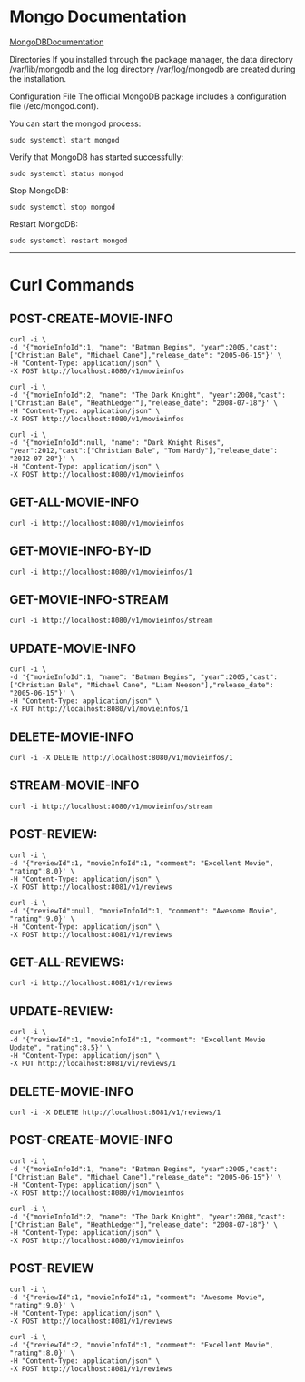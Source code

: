 # Mongo Documentation

[MongoDBDocumentation](https://www.mongodb.com/docs/manual/tutorial/install-mongodb-on-ubuntu/)

Directories
If you installed through the package manager, the data directory /var/lib/mongodb and the log directory /var/log/mongodb are created during the installation.

Configuration File
The official MongoDB package includes a configuration file (/etc/mongod.conf).

You can start the mongod process:

`sudo systemctl start mongod`

Verify that MongoDB has started successfully:

`sudo systemctl status mongod`

Stop MongoDB:

`sudo systemctl stop mongod`

Restart MongoDB:

`sudo systemctl restart mongod`

---

# Curl Commands

POST-CREATE-MOVIE-INFO
-----------------------
```
curl -i \
-d '{"movieInfoId":1, "name": "Batman Begins", "year":2005,"cast":["Christian Bale", "Michael Cane"],"release_date": "2005-06-15"}' \
-H "Content-Type: application/json" \
-X POST http://localhost:8080/v1/movieinfos
```

```
curl -i \
-d '{"movieInfoId":2, "name": "The Dark Knight", "year":2008,"cast":["Christian Bale", "HeathLedger"],"release_date": "2008-07-18"}' \
-H "Content-Type: application/json" \
-X POST http://localhost:8080/v1/movieinfos
```

```
curl -i \
-d '{"movieInfoId":null, "name": "Dark Knight Rises", "year":2012,"cast":["Christian Bale", "Tom Hardy"],"release_date": "2012-07-20"}' \
-H "Content-Type: application/json" \
-X POST http://localhost:8080/v1/movieinfos
```


GET-ALL-MOVIE-INFO
-----------------------
`curl -i http://localhost:8080/v1/movieinfos`

GET-MOVIE-INFO-BY-ID
-----------------------
`curl -i http://localhost:8080/v1/movieinfos/1`

GET-MOVIE-INFO-STREAM
-----------------------
`curl -i http://localhost:8080/v1/movieinfos/stream`

UPDATE-MOVIE-INFO
-----------------------
```
curl -i \
-d '{"movieInfoId":1, "name": "Batman Begins", "year":2005,"cast":["Christian Bale", "Michael Cane", "Liam Neeson"],"release_date": "2005-06-15"}' \
-H "Content-Type: application/json" \
-X PUT http://localhost:8080/v1/movieinfos/1
```

DELETE-MOVIE-INFO
-----------------------
`curl -i -X DELETE http://localhost:8080/v1/movieinfos/1`

STREAM-MOVIE-INFO
-----------------------
`curl -i http://localhost:8080/v1/movieinfos/stream`

POST-REVIEW:
------------
```
curl -i \
-d '{"reviewId":1, "movieInfoId":1, "comment": "Excellent Movie", "rating":8.0}' \
-H "Content-Type: application/json" \
-X POST http://localhost:8081/v1/reviews
```

```
curl -i \
-d '{"reviewId":null, "movieInfoId":1, "comment": "Awesome Movie", "rating":9.0}' \
-H "Content-Type: application/json" \
-X POST http://localhost:8081/v1/reviews
```

GET-ALL-REVIEWS:
----------------
`curl -i http://localhost:8081/v1/reviews`


UPDATE-REVIEW:
----------------
```
curl -i \
-d '{"reviewId":1, "movieInfoId":1, "comment": "Excellent Movie Update", "rating":8.5}' \
-H "Content-Type: application/json" \
-X PUT http://localhost:8081/v1/reviews/1
```

DELETE-MOVIE-INFO
-----------------------
`curl -i -X DELETE http://localhost:8081/v1/reviews/1`


POST-CREATE-MOVIE-INFO
-----------------------
```
curl -i \
-d '{"movieInfoId":1, "name": "Batman Begins", "year":2005,"cast":["Christian Bale", "Michael Cane"],"release_date": "2005-06-15"}' \
-H "Content-Type: application/json" \
-X POST http://localhost:8080/v1/movieinfos
```

```
curl -i \
-d '{"movieInfoId":2, "name": "The Dark Knight", "year":2008,"cast":["Christian Bale", "HeathLedger"],"release_date": "2008-07-18"}' \
-H "Content-Type: application/json" \
-X POST http://localhost:8080/v1/movieinfos
```

POST-REVIEW
-------------
```
curl -i \
-d '{"reviewId":1, "movieInfoId":1, "comment": "Awesome Movie", "rating":9.0}' \
-H "Content-Type: application/json" \
-X POST http://localhost:8081/v1/reviews
```

```
curl -i \
-d '{"reviewId":2, "movieInfoId":1, "comment": "Excellent Movie", "rating":8.0}' \
-H "Content-Type: application/json" \
-X POST http://localhost:8081/v1/reviews
```